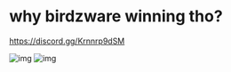 # why birdzware winning tho?

https://discord.gg/Krnnrp9dSM

![img](https://media.discordapp.net/attachments/950006604084949003/979303180577931274/unknown.png)
![img](https://cdn.discordapp.com/attachments/950000418358976582/983093106327044236/unknown.png)
